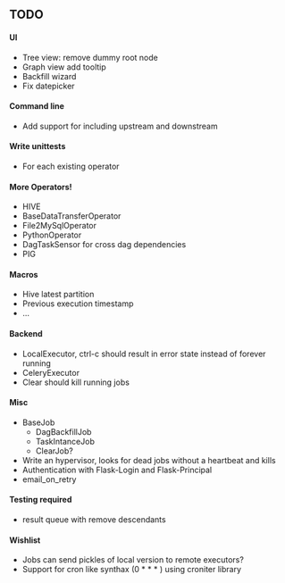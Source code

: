TODO
-----
#### UI
* Tree view: remove dummy root node
* Graph view add tooltip
* Backfill wizard
* Fix datepicker

#### Command line
* Add support for including upstream and downstream
#### Write unittests
* For each existing operator
#### More Operators!
* HIVE
* BaseDataTransferOperator
* File2MySqlOperator
* PythonOperator
* DagTaskSensor for cross dag dependencies
* PIG
#### Macros
* Hive latest partition
* Previous execution timestamp
* ...
#### Backend
* LocalExecutor, ctrl-c should result in error state instead of forever running
* CeleryExecutor
* Clear should kill running jobs
#### Misc
* BaseJob
    * DagBackfillJob
    * TaskIntanceJob
    * ClearJob?
* Write an hypervisor, looks for dead jobs without a heartbeat and kills
* Authentication with Flask-Login and Flask-Principal
* email_on_retry

#### Testing required
* result queue with remove descendants

#### Wishlist
* Jobs can send pickles of local version to remote executors?
* Support for cron like synthax (0 * * * ) using croniter library

